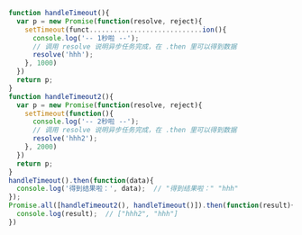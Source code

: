 ﻿``` js
function handleTimeout(){
  var p = new Promise(function(resolve, reject){
    setTimeout(funct............................ion(){
      console.log('-- 1秒啦 --');
      // 调用 resolve 说明异步任务完成，在 .then 里可以得到数据
      resolve('hhh'); 
    }, 1000)
  })
  return p;
}
function handleTimeout2(){
  var p = new Promise(function(resolve, reject){
    setTimeout(function(){
      console.log('-- 2秒啦 --');
      // 调用 resolve 说明异步任务完成，在 .then 里可以得到数据
      resolve('hhh2'); 
    }, 2000)
  })
  return p;
}
handleTimeout().then(function(data){
  console.log('得到结果啦：', data);  // "得到结果啦：" "hhh"
});
Promise.all([handleTimeout2(), handleTimeout()]).then(function(result){
  console.log(result);  // ["hhh2", "hhh"]
})
```
